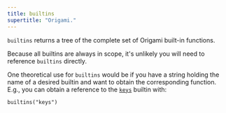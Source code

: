 ```yaml
---
title: builtins
supertitle: "Origami."
---
```


`builtins` returns a tree of the complete set of Origami built-in functions.

Because all builtins are always in scope, it's unlikely you will need to reference `builtins` directly.

One theoretical use for `builtins` would be if you have a string holding the name of a desired builtin and want to obtain the corresponding function. E.g., you can obtain a reference to the [`keys`](/builtins/tree/keys.html) builtin with:

```
builtins("keys")
```

